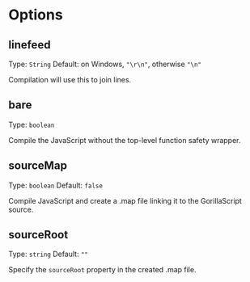 # Options

## linefeed
Type: `String`
Default: on Windows, `"\r\n"`, otherwise `"\n"`

Compilation will use this to join lines.

## bare
Type: `boolean`

Compile the JavaScript without the top-level function safety wrapper.

## sourceMap
Type: `boolean`
Default: `false`

Compile JavaScript and create a .map file linking it to the GorillaScript source.

## sourceRoot
Type: `string`
Default: `""`

Specify the `sourceRoot` property in the created .map file.
